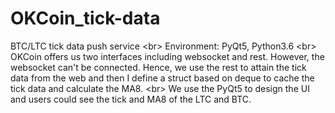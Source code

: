 # OKCoin_tick-data
BTC/LTC tick data push service
<br\>
Environment: PyQt5, Python3.6
<br\>
OKCoin offers us two interfaces including websocket and rest. However, the websocket can't be connected. Hence, we use the rest to attain the tick data from the web and then I define a struct based on deque to cache the tick data and calculate the MA8.
<br\>
We use the PyQt5 to design the UI and users could see the tick and MA8 of the LTC and BTC.
